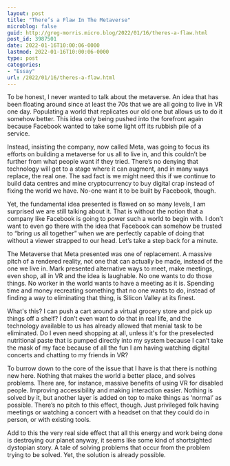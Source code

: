 ```yaml
---
layout: post
title: "There’s a Flaw In The Metaverse"
microblog: false
guid: http://greg-morris.micro.blog/2022/01/16/theres-a-flaw.html
post_id: 3987501
date: 2022-01-16T10:00:06-0000
lastmod: 2022-01-16T10:00:06-0000
type: post
categories:
- "Essay"
url: /2022/01/16/theres-a-flaw.html
---
```

<p>To be honest, I never wanted to talk about the metaverse. An idea that has been floating around since at least the 70s that we are all going to live in VR one day. Populating a world that replicates our old one but allows us to do it somehow better. This idea only being pushed into the forefront again because Facebook wanted to take some light off its rubbish pile of a service.</p><p>Instead, insisting the company, now called Meta, was going to focus its efforts on building a metaverse for us all to live in, and this couldn’t be further from what people want if they tried. There’s no denying that technology will get to a stage where it can augment, and in many ways replace, the real one. The sad fact is we might need this if we continue to build data centres and mine cryptocurrency to buy digital crap instead of fixing the world we have. No-one want it to be built by Facebook, though.</p><p>Yet, the fundamental idea presented is flawed on so many levels, I am surprised we are still talking about it. That is without the notion that a company like Facebook is going to power such a world to begin with. I don’t want to even go there with the idea that Facebook can somehow be trusted to “bring us all together” when we are perfectly capable of doing that without a viewer strapped to our head. Let’s take a step back for a minute.</p><p>The Metaverse that Meta presented was one of replacement. A massive pitch of a rendered reality, not one that can actually be made, instead of the one we live in. Mark presented alternative ways to meet, make meetings, even shop, all in VR and the idea is laughable. No one wants to do those things. No worker in the world wants to have a meeting as it is. Spending time and money recreating something that no one wants to do, instead of finding a way to eliminating that thing, is Silicon Valley at its finest.</p><p>What's this? I can push a cart around a virtual grocery store and pick up things off a shelf? I don’t even want to do that in real life, and the technology available to us has already allowed that menial task to be eliminated. Do I even need shopping at all, unless it's for the preselected nutritional paste that is pumped directly into my system because I can’t take the mask of my face because of all the fun I am having watching digital concerts and chatting to my friends in VR?</p><p>To burrow down to the core of the issue that I have is that there is nothing new here. Nothing that makes the world a better place, and solves problems. There are, for instance, massive benefits of using VR for disabled people. Improving accessibility and making interaction easier. Nothing is solved by it, but another layer is added on top to make things as ‘normal’ as possible. There’s no pitch to this effect, though. Just privileged folk having meetings or watching a concert with a headset on that they could do in person, or with existing tools.</p><p>Add to this the very real side effect that all this energy and work being done is destroying our planet anyway, it seems like some kind of shortsighted dystopian story. A tale of solving problems that occur from the problem trying to be solved. Yet, the solution is already possible.</p>
